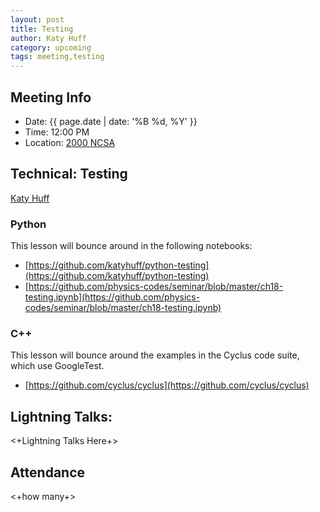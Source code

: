 ```yaml
---
layout: post
title: Testing
author: Katy Huff
category: upcoming
tags: meeting,testing
---
```


## Meeting Info
* Date: {{ page.date | date: '%B %d, %Y' }}
* Time: 12:00 PM
* Location: [2000 NCSA][ncsa_map]

## Technical: Testing
[Katy Huff][katy]

### Python

This lesson will bounce around in the following notebooks:

- [https://github.com/katyhuff/python-testing](https://github.com/katyhuff/python-testing)
- [https://github.com/physics-codes/seminar/blob/master/ch18-testing.ipynb](https://github.com/physics-codes/seminar/blob/master/ch18-testing.ipynb)

### C++ 
This lesson will bounce around the examples in the Cyclus code suite, which use GoogleTest.

- [https://github.com/cyclus/cyclus](https://github.com/cyclus/cyclus)

## Lightning Talks:

<+Lightning Talks Here+>

## Attendance

<+how many+>


[ncsa_map]: http://illinois.edu/map/view?skinId=0&ACTION=MAP&buildingId=564
[katy]: http://kdhuff.web.engr.illinois.edu

